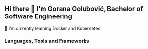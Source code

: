 ## Hi there 👋 I'm Gorana Golubović, Bachelor of Software Engineering

🌱 I’m currently learning Docker and Kubernetes

<!--
**goranagolubovic/goranagolubovic** is a ✨ _special_ ✨ repository because its `README.md` (this file) appears on your GitHub profile.

Here are some ideas to get you started:

- 🔭 I’m currently working on ...

- 👯 I’m looking to collaborate on ...
- 🤔 I’m looking for help with ...
- 💬 Ask me about ...
📫 How to reach me:
goranagolubovic8@gmail.com
https://www.linkedin.com/in/gorana-golubovi%C4%87-55a452291

- 😄 Pronouns: ...
- ⚡ Fun fact: ...
-->
### Languages, Tools and Frameworks

